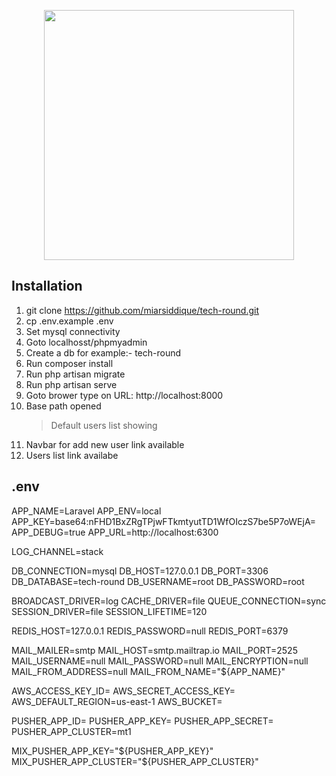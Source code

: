 <p align="center"><img src="https://res.cloudinary.com/dtfbvvkyp/image/upload/v1566331377/laravel-logolockup-cmyk-red.svg" width="400"></p>

## Installation

01. git clone https://github.com/miarsiddique/tech-round.git
02. cp .env.example .env
03. Set mysql connectivity
04. Goto localhosst/phpmyadmin 
05. Create a db for example:- tech-round
06. Run composer install
07. Run php artisan migrate
08. Run php artisan serve
09. Goto brower type on URL: http://localhost:8000
10. Base path opened
    > Default users list showing
11. Navbar for add new user link available
12. Users list link availabe

## .env
APP_NAME=Laravel
APP_ENV=local
APP_KEY=base64:nFHD1BxZRgTPjwFTkmtyutTD1WfOIczS7be5P7oWEjA=
APP_DEBUG=true
APP_URL=http://localhost:6300

LOG_CHANNEL=stack

DB_CONNECTION=mysql
DB_HOST=127.0.0.1
DB_PORT=3306
DB_DATABASE=tech-round
DB_USERNAME=root
DB_PASSWORD=root

BROADCAST_DRIVER=log
CACHE_DRIVER=file
QUEUE_CONNECTION=sync
SESSION_DRIVER=file
SESSION_LIFETIME=120

REDIS_HOST=127.0.0.1
REDIS_PASSWORD=null
REDIS_PORT=6379

MAIL_MAILER=smtp
MAIL_HOST=smtp.mailtrap.io
MAIL_PORT=2525
MAIL_USERNAME=null
MAIL_PASSWORD=null
MAIL_ENCRYPTION=null
MAIL_FROM_ADDRESS=null
MAIL_FROM_NAME="${APP_NAME}"

AWS_ACCESS_KEY_ID=
AWS_SECRET_ACCESS_KEY=
AWS_DEFAULT_REGION=us-east-1
AWS_BUCKET=

PUSHER_APP_ID=
PUSHER_APP_KEY=
PUSHER_APP_SECRET=
PUSHER_APP_CLUSTER=mt1

MIX_PUSHER_APP_KEY="${PUSHER_APP_KEY}"
MIX_PUSHER_APP_CLUSTER="${PUSHER_APP_CLUSTER}"

